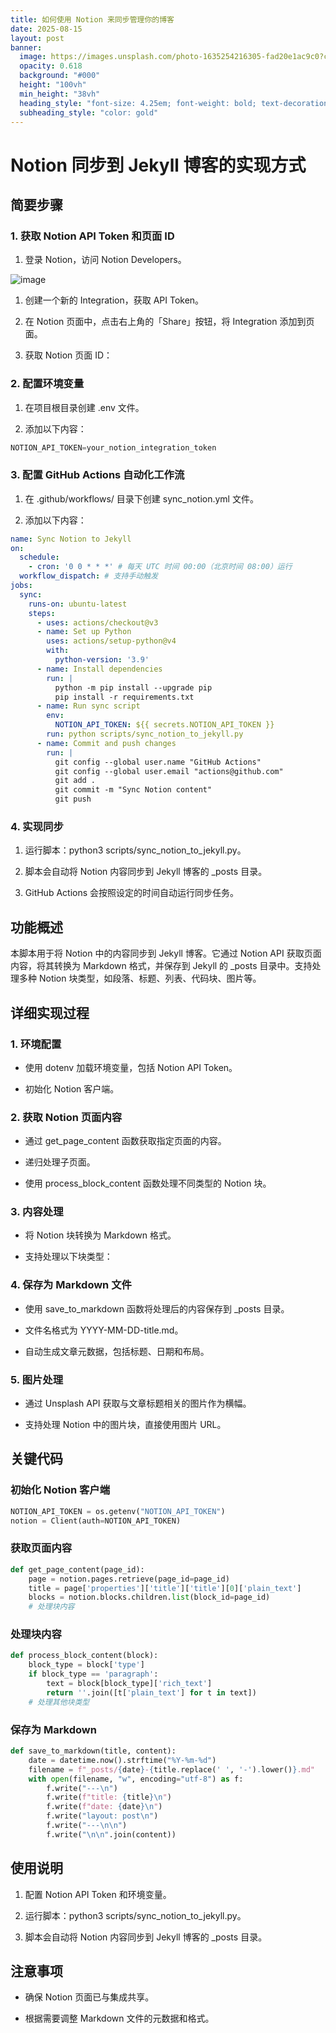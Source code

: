 ```yaml
---
title: 如何使用 Notion 来同步管理你的博客
date: 2025-08-15
layout: post
banner:
  image: https://images.unsplash.com/photo-1635254216305-fad20e1ac9c0?crop=entropy&cs=tinysrgb&fit=max&fm=jpg&ixid=M3w2OTIwMzJ8MHwxfHJhbmRvbXx8fHx8fHx8fDE3NTUyMjgxNjd8&ixlib=rb-4.1.0&q=80&w=1080
  opacity: 0.618
  background: "#000"
  height: "100vh"
  min_height: "38vh"
  heading_style: "font-size: 4.25em; font-weight: bold; text-decoration: underline"
  subheading_style: "color: gold"
---
```


# Notion 同步到 Jekyll 博客的实现方式

## 简要步骤

### 1. 获取 Notion API Token 和页面 ID

1. 登录 Notion，访问 Notion Developers。

![image](https://prod-files-secure.s3.us-west-2.amazonaws.com/a7a0cc5a-89b9-4cda-8686-1fba0ca52f40/d19c1afe-dea5-4312-9333-786b0ba83054/image.png?X-Amz-Algorithm=AWS4-HMAC-SHA256&X-Amz-Content-Sha256=UNSIGNED-PAYLOAD&X-Amz-Credential=ASIAZI2LB4662GEEQZK5%2F20250815%2Fus-west-2%2Fs3%2Faws4_request&X-Amz-Date=20250815T032246Z&X-Amz-Expires=3600&X-Amz-Security-Token=IQoJb3JpZ2luX2VjEAoaCXVzLXdlc3QtMiJIMEYCIQDuD0ZD7jO1rJb4kgtjRrOlMcZdGTlv3R9iBaJv8UlGXAIhAKc0dRD4h9Yen%2FxHmfzMVXt4ynF1UEopPgpQweRdUNJdKv8DCFMQABoMNjM3NDIzMTgzODA1IgwgEod07HX3JiAv0A0q3AO8NPlYN%2FlfUXyCRa4QACUOQl9JfTjPBqvs5Z4Dve1KKTCzIjkxZFohl3eWWBqf%2BLtSfZ8XuPsrRaQT0v6RXhscS9MCq9N2cQr0bcHaMOoEN1PbsNcPXVCMkXgsuHfrLlpeiU5LZPq7ii6Pc15mkKKVVJIqQGqYw%2BnLI93QsDc8uy5WZWk1jjEaMYMRvONGNuegknUb3xt93MtNt0ajy3W4ew8NDn0KtSjBkBF085f4FZOl3TjXEfzBwVMrmJ2%2FsdEez7iPnXhAKQItmE25sNPy7JF8UZwWdApIinmUK8A9ISJ7uVfDCnZ3TN5plGjvvrFZBinwh8fb1jtzGJSvUroXPcjO5DPlUU01C0yONaeKXLROc2t90NAcvGJkdMu%2FUyrUjkMDIM%2B0dqOTQy%2B%2B5ktqnJFq%2FEx6bk1jwrcGDAxa%2BKYxuDxKEIRPvBr636Md1e2tUmMoYahZgR1%2F%2BczQ%2Bc6GhvNKgGSxryYbc12XQHqLPD%2F5GXAKMeLPDF8CtXmlgYH6EDBX5CWDq%2B3MCXjsCnKIwLgnCJuu9%2FoQTYhAmKS%2FbbzZCN3nx9vPc0ytWj5uFgpUFGH5iEO%2FFE6TbIjqWYfe1K23E%2FxJ37FlKwzb7WyE9YPZW0YThdif4DV0UTDlovrEBjqkAW10WB6eZVCiyk90zit0ZXC%2BEJn7zuAQ58bgs1svOS0Z%2BL6fdeipaBjg%2BHtei1B%2FmQfXztdH1kHy0AUCrre4FMDrIw7cWRT4F1AMPVie84jzlqyrDo%2BKAJ3WWomqKrVvVRMrHRKQhjrVSXL2Dm529C53nAnS1Si8n8fq5oJkRfgxEA8mXuPpuKJq%2FN%2BwYv8vsorcN0t7TBsaW5OFI9FYtyB5P7WH&X-Amz-Signature=4d45b187fd812e52013f3ef97617259e45b9335972f888e616b925ae44aeb90e&X-Amz-SignedHeaders=host&x-amz-checksum-mode=ENABLED&x-id=GetObject)

1. 创建一个新的 Integration，获取 API Token。

1. 在 Notion 页面中，点击右上角的「Share」按钮，将 Integration 添加到页面。

1. 获取 Notion 页面 ID：


### 2. 配置环境变量

1. 在项目根目录创建 .env 文件。

1. 添加以下内容：

```javascript
NOTION_API_TOKEN=your_notion_integration_token
```

### 3. 配置 GitHub Actions 自动化工作流

1. 在 .github/workflows/ 目录下创建 sync_notion.yml 文件。

1. 添加以下内容：

```yaml
name: Sync Notion to Jekyll
on:
  schedule:
    - cron: '0 0 * * *' # 每天 UTC 时间 00:00（北京时间 08:00）运行
  workflow_dispatch: # 支持手动触发
jobs:
  sync:
    runs-on: ubuntu-latest
    steps:
      - uses: actions/checkout@v3
      - name: Set up Python
        uses: actions/setup-python@v4
        with:
          python-version: '3.9'
      - name: Install dependencies
        run: |
          python -m pip install --upgrade pip
          pip install -r requirements.txt
      - name: Run sync script
        env:
          NOTION_API_TOKEN: ${{ secrets.NOTION_API_TOKEN }}
        run: python scripts/sync_notion_to_jekyll.py
      - name: Commit and push changes
        run: |
          git config --global user.name "GitHub Actions"
          git config --global user.email "actions@github.com"
          git add .
          git commit -m "Sync Notion content"
          git push
```

### 4. 实现同步

1. 运行脚本：python3 scripts/sync_notion_to_jekyll.py。

1. 脚本会自动将 Notion 内容同步到 Jekyll 博客的 _posts 目录。

1. GitHub Actions 会按照设定的时间自动运行同步任务。

## 功能概述

本脚本用于将 Notion 中的内容同步到 Jekyll 博客。它通过 Notion API 获取页面内容，将其转换为 Markdown 格式，并保存到 Jekyll 的 _posts 目录中。支持处理多种 Notion 块类型，如段落、标题、列表、代码块、图片等。

## 详细实现过程

### 1. 环境配置

- 使用 dotenv 加载环境变量，包括 Notion API Token。

- 初始化 Notion 客户端。

### 2. 获取 Notion 页面内容

- 通过 get_page_content 函数获取指定页面的内容。

- 递归处理子页面。

- 使用 process_block_content 函数处理不同类型的 Notion 块。

### 3. 内容处理

- 将 Notion 块转换为 Markdown 格式。

- 支持处理以下块类型：


### 4. 保存为 Markdown 文件

- 使用 save_to_markdown 函数将处理后的内容保存到 _posts 目录。

- 文件名格式为 YYYY-MM-DD-title.md。

- 自动生成文章元数据，包括标题、日期和布局。

### 5. 图片处理

- 通过 Unsplash API 获取与文章标题相关的图片作为横幅。

- 支持处理 Notion 中的图片块，直接使用图片 URL。

## 关键代码

### 初始化 Notion 客户端

```python
NOTION_API_TOKEN = os.getenv("NOTION_API_TOKEN")
notion = Client(auth=NOTION_API_TOKEN)
```

### 获取页面内容

```python
def get_page_content(page_id):
    page = notion.pages.retrieve(page_id=page_id)
    title = page['properties']['title']['title'][0]['plain_text']
    blocks = notion.blocks.children.list(block_id=page_id)
    # 处理块内容
```

### 处理块内容

```python
def process_block_content(block):
    block_type = block['type']
    if block_type == 'paragraph':
        text = block[block_type]['rich_text']
        return ''.join([t['plain_text'] for t in text])
    # 处理其他块类型
```

### 保存为 Markdown

```python
def save_to_markdown(title, content):
    date = datetime.now().strftime("%Y-%m-%d")
    filename = f"_posts/{date}-{title.replace(' ', '-').lower()}.md"
    with open(filename, "w", encoding="utf-8") as f:
        f.write("---\n")
        f.write(f"title: {title}\n")
        f.write(f"date: {date}\n")
        f.write("layout: post\n")
        f.write("---\n\n")
        f.write("\n\n".join(content))
```

## 使用说明

1. 配置 Notion API Token 和环境变量。

1. 运行脚本：python3 scripts/sync_notion_to_jekyll.py。

1. 脚本会自动将 Notion 内容同步到 Jekyll 博客的 _posts 目录。

## 注意事项

- 确保 Notion 页面已与集成共享。

- 根据需要调整 Markdown 文件的元数据和格式。